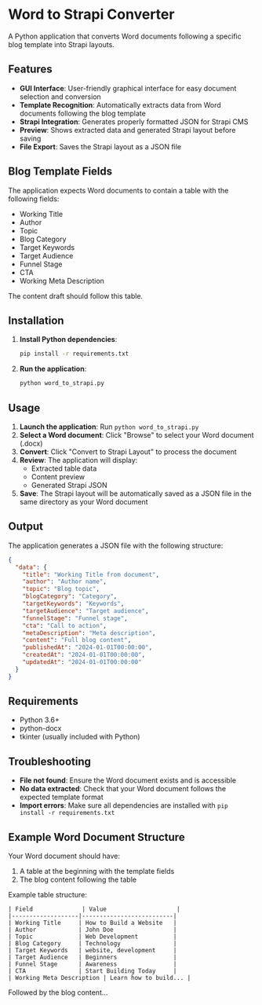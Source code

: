 # Word to Strapi Converter

A Python application that converts Word documents following a specific blog template into Strapi layouts.

## Features

- **GUI Interface**: User-friendly graphical interface for easy document selection and conversion
- **Template Recognition**: Automatically extracts data from Word documents following the blog template
- **Strapi Integration**: Generates properly formatted JSON for Strapi CMS
- **Preview**: Shows extracted data and generated Strapi layout before saving
- **File Export**: Saves the Strapi layout as a JSON file

## Blog Template Fields

The application expects Word documents to contain a table with the following fields:

- Working Title
- Author
- Topic
- Blog Category
- Target Keywords
- Target Audience
- Funnel Stage
- CTA
- Working Meta Description

The content draft should follow this table.

## Installation

1. **Install Python dependencies**:
   ```bash
   pip install -r requirements.txt
   ```

2. **Run the application**:
   ```bash
   python word_to_strapi.py
   ```

## Usage

1. **Launch the application**: Run `python word_to_strapi.py`
2. **Select a Word document**: Click "Browse" to select your Word document (.docx)
3. **Convert**: Click "Convert to Strapi Layout" to process the document
4. **Review**: The application will display:
   - Extracted table data
   - Content preview
   - Generated Strapi JSON
5. **Save**: The Strapi layout will be automatically saved as a JSON file in the same directory as your Word document

## Output

The application generates a JSON file with the following structure:

```json
{
  "data": {
    "title": "Working Title from document",
    "author": "Author name",
    "topic": "Blog topic",
    "blogCategory": "Category",
    "targetKeywords": "Keywords",
    "targetAudience": "Target audience",
    "funnelStage": "Funnel stage",
    "cta": "Call to action",
    "metaDescription": "Meta description",
    "content": "Full blog content",
    "publishedAt": "2024-01-01T00:00:00",
    "createdAt": "2024-01-01T00:00:00",
    "updatedAt": "2024-01-01T00:00:00"
  }
}
```

## Requirements

- Python 3.6+
- python-docx
- tkinter (usually included with Python)

## Troubleshooting

- **File not found**: Ensure the Word document exists and is accessible
- **No data extracted**: Check that your Word document follows the expected template format
- **Import errors**: Make sure all dependencies are installed with `pip install -r requirements.txt`

## Example Word Document Structure

Your Word document should have:

1. A table at the beginning with the template fields
2. The blog content following the table

Example table structure:
```
| Field              | Value                    |
|-------------------|--------------------------|
| Working Title     | How to Build a Website   |
| Author            | John Doe                 |
| Topic             | Web Development          |
| Blog Category     | Technology               |
| Target Keywords   | website, development     |
| Target Audience   | Beginners                |
| Funnel Stage      | Awareness                |
| CTA               | Start Building Today     |
| Working Meta Description | Learn how to build... |
```

Followed by the blog content... 